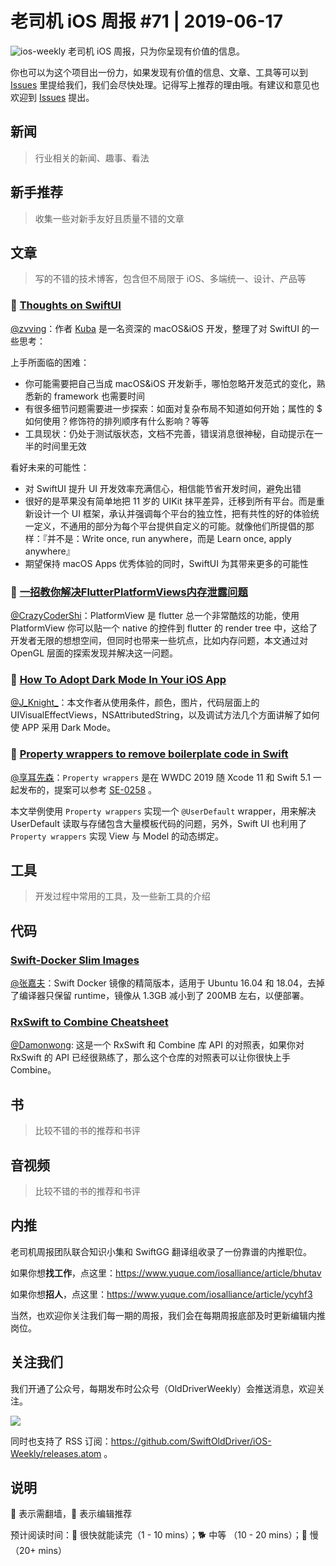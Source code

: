 # 老司机 iOS 周报 #71 | 2019-06-17

![ios-weekly](https://github.com/SwiftOldDriver/iOS-Weekly/blob/master/assets/ios-weekly.png?raw=true)
老司机 iOS 周报，只为你呈现有价值的信息。

你也可以为这个项目出一份力，如果发现有价值的信息、文章、工具等可以到 [Issues](https://github.com/SwiftOldDriver/iOS-Weekly/issues) 里提给我们，我们会尽快处理。记得写上推荐的理由哦。有建议和意见也欢迎到 [Issues](https://github.com/SwiftOldDriver/iOS-Weekly/issues) 提出。

## 新闻

> 行业相关的新闻、趣事、看法

## 新手推荐

> 收集一些对新手友好且质量不错的文章

## 文章

> 写的不错的技术博客，包含但不局限于 iOS、多端统一、设计、产品等


### 🐎 [Thoughts on SwiftUI](https://mackuba.eu/2019/06/14/thoughts-on-swiftui/)

[@zvving](https://github.com/zvving)：作者 [Kuba](https://mackuba.eu/about) 是一名资深的 macOS&iOS 开发，整理了对 SwiftUI 的一些思考：

上手所面临的困难：
  - 你可能需要把自己当成 macOS&iOS 开发新手，哪怕忽略开发范式的变化，熟悉新的 framework 也需要时间
  - 有很多细节问题需要进一步探索：如面对复杂布局不知道如何开始；属性的 $ 如何使用？修饰符的排列顺序有什么影响？等等
  - 工具现状：仍处于测试版状态，文档不完善，错误消息很神秘，自动提示在一半的时间里无效

看好未来的可能性：
  - 对 SwiftUI 提升 UI 开发效率充满信心，相信能节省开发时间，避免出错
  - 很好的是苹果没有简单地把 11 岁的 UIKit 抹平差异，迁移到所有平台。而是重新设计一个 UI 框架，承认并强调每个平台的独立性，把有共性的好的体验统一定义，不通用的部分为每个平台提供自定义的可能。就像他们所提倡的那样：『并不是：Write once, run anywhere，而是 Learn once, apply anywhere』
  - 期望保持 macOS Apps 优秀体验的同时，SwiftUI 为其带来更多的可能性

### 🐎 [一招教你解决FlutterPlatformViews内存泄露问题](https://mp.weixin.qq.com/s/2CRirw1hxjJDD6e2d8xodQ)

[@CrazyCoderShi](https://github.com/CrazyCoderShi)：PlatformView 是 flutter 总一个非常酷炫的功能，使用 PlatformView 你可以贴一个 native 的控件到 flutter 的 render tree 中，这给了开发者无限的想想空间，但同时也带来一些坑点，比如内存问题，本文通过对 OpenGL 层面的探索发现并解决这一问题。

### 🐎 [How To Adopt Dark Mode In Your iOS App](https://www.fivestars.blog/code/ios-dark-mode-how-to.html)

[@J_Knight_](https://github.com/knightsj)：本文作者从使用条件，颜色，图片，代码层面上的 UIVisualEffectViews，NSAttributedString，以及调试方法几个方面讲解了如何使 APP 采用 Dark Mode。

### 🐢 [Property wrappers to remove boilerplate code in Swift](https://www.avanderlee.com/swift/property-wrappers/)

[@享耳先森](https://github.com/iblacksun)：`Property wrappers` 是在 WWDC 2019 随 Xcode 11 和 Swift 5.1 一起发布的，提案可以参考 [SE-0258](https://github.com/DougGregor/swift-evolution/blob/property-wrappers/proposals/0258-property-wrappers.md) 。

本文举例使用 `Property wrappers` 实现一个 `@UserDefault` wrapper，用来解决 UserDefault 读取与存储包含大量模板代码的问题，另外，Swift UI 也利用了 `Property wrappers` 实现 View 与 Model 的动态绑定。

## 工具

> 开发过程中常用的工具，及一些新工具的介绍

## 代码

### [Swift-Docker Slim Images](https://github.com/apple/swift-docker/pull/140)

[@张嘉夫](https://github.com/josephchang10)：Swift Docker 镜像的精简版本，适用于 Ubuntu 16.04 和 18.04，去掉了编译器只保留 runtime，镜像从 1.3GB 减小到了 200MB 左右，以便部署。

### [RxSwift to Combine Cheatsheet](https://github.com/freak4pc/rxswift-to-combine-cheatsheet)

[@Damonwong](https://github.com/Damonvvong): 这是一个 RxSwift 和 Combine 库 API 的对照表，如果你对 RxSwift 的 API 已经很熟练了，那么这个仓库的对照表可以让你很快上手 Combine。

## 书

> 比较不错的书的推荐和书评

## 音视频

> 比较不错的书的推荐和书评

## 内推

老司机周报团队联合知识小集和 SwiftGG 翻译组收录了一份靠谱的内推职位。

如果你想**找工作**，点这里：https://www.yuque.com/iosalliance/article/bhutav

如果你想**招人**，点这里：https://www.yuque.com/iosalliance/article/ycyhf3

当然，也欢迎你关注我们每一期的周报，我们会在每期周报底部及时更新编辑内推岗位。

## 关注我们

我们开通了公众号，每期发布时公众号（OldDriverWeekly）会推送消息，欢迎关注。

![](https://github.com/SwiftOldDriver/iOS-Weekly/blob/master/assets/qrcode_for_wechat.jpg?raw=true)

同时也支持了 RSS 订阅：https://github.com/SwiftOldDriver/iOS-Weekly/releases.atom 。

## 说明

🚧 表示需翻墙，🌟 表示编辑推荐

预计阅读时间：🐎 很快就能读完（1 - 10 mins）；🐕 中等 （10 - 20 mins）；🐢 慢（20+ mins）
